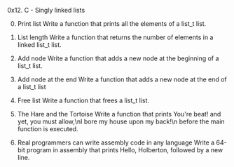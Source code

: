0x12. C - Singly linked lists

0. Print list
   Write a function that prints all the elements of a list_t list.

1. List length
   Write a function that returns the number of elements in a linked list_t list.

2. Add node
   Write a function that adds a new node at the beginning of a list_t list.

3. Add node at the end
   Write a function that adds a new node at the end of a list_t list

4. Free list
   Write a function that frees a list_t list.

5. The Hare and the Tortoise
   Write a function that prints You're beat! and yet, you must allow,\nI bore my house upon my back!\n before the main function is executed.

6. Real programmers can write assembly code in any language
   Write a 64-bit program in assembly that prints Hello, Holberton, followed by a new line.
